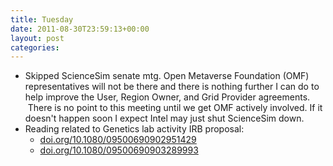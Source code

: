 ```yaml
---
title: Tuesday
date: 2011-08-30T23:59:13+00:00
layout: post
categories:
---
```

  * Skipped ScienceSim senate mtg. Open Metaverse Foundation (OMF) representatives will not be there and there is nothing further I can do to help improve the User, Region Owner, and Grid Provider agreements.  There is no point to this meeting until we get OMF actively involved. If it doesn't happen soon I expect Intel may just shut ScienceSim down.
  * Reading related to Genetics lab activity IRB proposal:
    * [doi.org/10.1080/09500690902951429]( http://doi.org/10.1080/09500690902951429) 
    * [doi.org/10.1080/09500690903289993]( http://doi.org/10.1080/09500690903289993)
